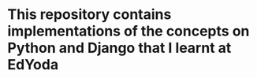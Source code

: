 # This repository contains implementations of the concepts on Python and Django that I learnt at EdYoda